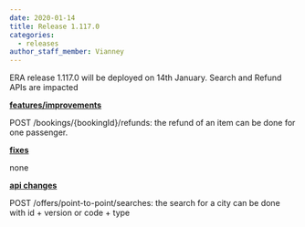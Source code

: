 ```yaml
---
date: 2020-01-14
title: Release 1.117.0
categories:
  - releases
author_staff_member: Vianney
---
```

ERA release 1.117.0 will be deployed on 14th January. Search and Refund APIs are impacted

<!--more-->

**<u>features/improvements</u>**

POST /bookings/{bookingId}/refunds: the refund of an item can be done for one passenger.

**<u>fixes</u>**

none

**<u>api changes</u>**

POST /offers/point-to-point/searches: the search for a city can be done with id  + version or code + type


  
